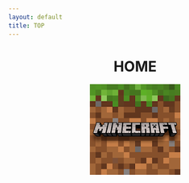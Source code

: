 ```yaml
---
layout: default
title: TOP
---
```


<header>
  <h1>HOME</h1>
  <div class="4u"><span class="image fit"><img src="/images/top_minecraft.png" alt="minecraft" /></span></div>
</header>
